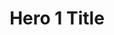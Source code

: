 ---
clayout: hero
bgimage: 'https://placeimg.com/1600/600/tech'
title: Hero 1 Title
text: Hero 1 text Lorem ipsum dolor sit amet, consectetur adipiscing elit
id: section1
---